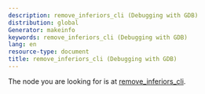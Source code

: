 ```yaml
---
description: remove_inferiors_cli (Debugging with GDB)
distribution: global
Generator: makeinfo
keywords: remove_inferiors_cli (Debugging with GDB)
lang: en
resource-type: document
title: remove_inferiors_cli (Debugging with GDB)
---
```

The node you are looking for is at [remove_inferiors_cli](Inferiors-Connections-and-Programs.html#remove_005finferiors_005fcli).
